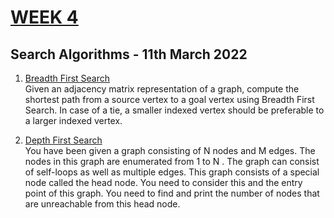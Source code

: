 # [WEEK 4](https://www.hackerrank.com/daa-lab-day-411032022/challenges)

## Search Algorithms - 11th March 2022

1. [Breadth First Search](1_Breadth_first_search.c)  
   Given an adjacency matrix representation of a graph, compute the shortest path from a source vertex to a goal vertex using Breadth First Search. In case of a tie, a smaller indexed vertex should be preferable to a larger indexed vertex.

2. [Depth First Search](2_Depth_first_search.c)  
   You have been given a graph consisting of N nodes and M edges. The nodes in this graph are enumerated from 1 to N . The graph can consist of self-loops as well as multiple edges. This graph consists of a special node called the head node. You need to consider this and the entry point of this graph. You need to find and print the number of nodes that are unreachable from this head node.
